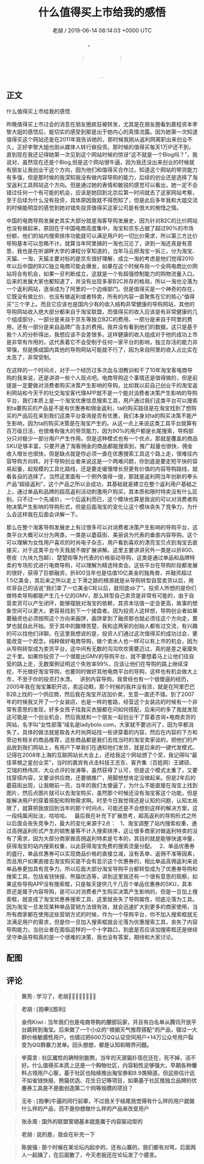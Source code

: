 <h1 align="center">什么值得买上市给我的感悟</h1>
<p align="center">
    <a>老胡 / 2019-06-14 08:14:03 &#43;0000 UTC</a>
</p>

<div align="center">
    <img src="https://images.zsxq.com/FkL8TTYqxoK1VeXNIv84v4VZ-b4m?e=1590940799&amp;token=kIxbL07-8jAj8w1n4s9zv64FuZZNEATmlU_Vm6zD:ndIbe--MM_D-FxGL29d-OiS-vTM=" width="100" height="100" style="border:1px solid;border-radius:50%; color:#ffffff"/>
</div>

## 正文

<div>
什么值得买上市给我的感悟

昨晚值得买上市过会的消息在朋友圈疯狂被转发，尤其是在朋友圈看到嘉程资本李黎大姐的感悟后，能切实的感受到那是出于她内心的真情流露。因为她第一次知道值得买这个网站还是在2011年我告诉她的，那时候我刚从返利网离职出来创业不久，正好李黎大姐也刚从媒体人转行做投资。那时候的值得买每天1万IP还不到，直到现在我还记得她第一次见到这个网站时候的惊讶“这不就是一个Blog吗？”，我说对，虽然现在还是个Blog,但是这个网站很牛逼，因为我还没出来创业的时候就有朋友让我创业干这个方向，因为他们和值得买合作过，知道这个网站的带货能力有多强，但是那时候的我深知我没有做内容导购的能力，后续的创业还是选择了淘宝返利工具网站这个方向。但是通过她的表情和敏锐的感觉可以看出，她一定不会错过任何一个有可能的机会，应该是她回到北京后第一时间就去了这家网站考察，至于后续为什么没有投资，具体原因我就不得而知了，但是此后多年我和大姐交流的时候能明显的感觉到她对错失投资值得买这家公司是有很大的惋惜之情。

中国的电商导购发展史其实大部分就是淘客导购发展史，因为针对B2C的比价网站也没有做起来，原因在于中国电商高度集中，淘宝和京东占据了超过90%的市场份额，他们的站内搜索排序功能就可以满足用户的一切比价需求，所以第三方比价导购基本可以忽略不计。就算当年阿里搞的一淘也沉沦了，讲到一淘还真是有意思，我也是在听湖畔大学的课程分享知道的，当年马云把淘宝一拆三，分为淘宝、天猫、一淘，天猫主要对标的是京东很好理解，成立一淘的考虑是他们觉得2010年以后中国的B2C独立电商可能会爆发，如果在这个时候布局一个全网电商比价网站将会有机会，如果一旦判断成立，这就是一个有超强控制能力的购物流量入口。后来的发展大家也都知道了，并没有出现多家B2C并存的格局，所以一淘也沦落为一个返利网站，逐渐成为了阿里的一个边缘部门。但是值得买是一个神奇的存在，它既没有做比价、也没有做返利或者特卖，所有的内容一直聚焦在它的核心“值得买”三个字上。而且它应该也是国内少有的收入结构非常健康的导购网站，其他的导购网站收入绝大部分都来自于淘宝联盟，而值得买的收入应该是有非常健康的几个组成部分，一部分是来自于京东等独立B2C的费用、一部分是来自于阿里的费用，还有一部分是来自品牌广告主的费用。我并没有看到他们的数据，这只是基于我个人的分析得出，我想应该不会差很多。这样健康的收入组成对于他的成功上市是非常有作用的，这代表着它不会受制于任何一家平台的影响，独立存活的能力非常强，但是换成国内其他的导购网站可能就不行了，因为来自阿里的收入占比实在太高了，非常受制。

在这样的一个时间点，对于一个经历过多次血与泪教训和干了10年淘宝客电商导购的我来说，还是讲讲一些个人观点吧。电商导购这个事情还是值得做的，但是前提是一定要做对消费者购买决策产生影响的导购，比如我以前自己创业干的淘宝返利网站和今天干的社交淘宝客代理APP就不是一个能对消费者决策产生影响的导购平台，我们本质上是一个淘宝优惠信息搜索工具，用户通过我们这类平台可以搜索到ta要购买的产品是不是有优惠券和佣金返利，ta的购买路径是在淘宝找到了想购买的产品后在来到我们这类平台查询是否有优惠，我们本身对ta的购买决策不能产生影响，因为ta的购买决策是在淘宝产生的。从这一点上来说这类工具平台就算有百万级日活，也很难有强大的带货能力，因为90%的用户都是长尾搜索，导购部分只对极少一部分用户产生作用。但是这种模式也有一个优点，那就是覆盖的商品SKU足够丰富，只要开通了淘客佣金的商品都能搜索到，推广起量也很快，佣金收入增长也很快，但是缺点就是你必须一直在优惠搜索工具这个路上走，很难往内容导购方向转。对于导购创业者来说这是一个两难问题，你到底是要走短平快的容易起量，起规模的工具化路线，还是要走缓慢增长但更有价值的内容导购路线，就看各自的选择了。当然这里面有一个例外值得一提，那就是返利网当年创新的拳头产品“超级返利”，这个产品之所以会成功，其基础就是建立在整个返利用户基础之上，通过单品和品牌的超高返利活动刺激用户购买，其本质和限时特卖没有什么区别，只不过一个先减价，一个后返利而已，这个模块也算是我说的可以对消费者购物决策产生影响的导购形式，但是后面淘宝的变化让这个模块丧失了竞争力，为什么会这样我在后面会详解一下。

那么在整个淘客导购发展史上有过很多可以对消费者决策产生影响的导购平台，这类平台大概可以分为两类，一类是以蘑菇街、美丽说为代表的垂直内容导购，这个可以理解为女性用户喜欢的时尚电子杂志，用户看到喜欢的漂亮宝贝点到淘宝去直接买，对于这类平台今天我就不做扩展讲解。这里主要讲讲另外一类是以折800、卷皮（九块九包邮）、楚楚街等为代表的价格驱动导购，这类是通过单品和品牌特卖的专场形式进行电商导购，可以理解为精选特卖会。这些平台在导购阶段都发展的很好，获得了巨额融资，折800当年也是估值10亿美金的独角兽，并融资超过1.5亿美金，其后来之所以走上下滑之路的根源就是从导购转型自营卖货以后，用欢哥自己的话说“我们拿了一亿美金C轮以后，就彻底sb了”。投资人所想的是你们做特卖导购都能产生几十亿的GMV，那么转型自己卖货是非常有可能的，由于自营卖货可以产生闭环，能够摆脱对淘宝的依赖，其资本估值一定会更高，故事的想象空间可以更大，更容易找到下一个接盘者。因为投资人这样想，导购创业者如果要融资也必须按照这个方向来画饼，画饼拿到了融资那也就必须往这个方向走，噩梦也就自此开始。至于其中的酸辣苦楚，我和这两家的创始人都有过交流，有兴趣的可以找他们详聊。在这里我想说的是，投资人们通过这次值得买的成功过会，要能改变一个观念，纯粹做好电商导购，做个卖水人也一样可以有上市的机会，因为从导购转型成为卖货平台，这中间有无数的沟沟坎坎需要迈过，真的是差之毫厘失之千里。如果你投资了一个很能出GMV的导购平台，就不要想着马上让他们往自营的路上走，无数案例证明这个失败率99%，应该让他们在导购的路上继续深挖，不光做好淘宝导购，也要同时做好其他电商平台的导购，这样也有机会做大上市，不至于你的投资打水漂。
 
讲到内容导购，我曾经也有一个很傻逼的经历，2005年我在淘宝兼职开店，卖运动鞋，那个时候的我并没有货，就是在阿里巴巴B2B上找的一个供应商，然后我在淘宝开店加价卖，生意一直还不错。到了2007年的时候我又开了一个女装店，也是一样的套路，经营这个女装店的时候有一个非常有意思的发现，好多女孩子找我买衣服都在问如何搭配，后来问的多了我就发现这可能是一个创业机会，然后我就和一个朋友一起创业干了穿着咨询&#43;电商卖货的网站，名字叫“女性部落”域名是ladybolo.com，大家就不要访问了，因为早都消失了。具体的做法就是取各大时尚网站找一些讲穿着的内容，然后在内容的下方和旁边有相关的商品推荐，这些商品都是我们去找当时的淘宝卖家谈的，把他们的产品放到我们网站上，有用户下单我们在通知他们发货，就是后来的一键代发模式。记得在2008年上海的互联网站长大会上，还给我这个网站颁了个奖，我记得叫“最佳草根之星创业奖”，当时的嘉宾有点击科技王志东、客齐集（百姓网）王建硕、艾瑞的杨伟庆、大众点评的张涛等，虽然获得了认可，但是这个模式太重了，又要找穿搭内容，又要谈供应商，还要搞推广，用脚想想肯定没做起来。但是2年后的蘑菇街出现，让我眼前一亮，当年的我们太傻逼了，为什么不能直接在淘宝上找到图片，然后点图片就可以去淘宝购买，虽然那个时候还没有淘宝客这个功能，但是能解决用户的穿着搭配和购物需求啊。时至今日我觉得还是认知的问题，认知太局限了，就算把我放回到当年的那个时间点，可能还是不会想到这样的解决方案，这一段纯属闲扯淡，哈哈哈。
 
最后我在补充下扩展思考，超高返利的导购形式之所以后面会丧失竞争力，最大的变化来源于2点：
 
1、淘宝调整了站内搜索权重，通过高佣返利形式产生的销售量等不计入搜索排序，这让很多商家对做返利特卖的没有了需求，因为大部分商家做高佣返利特卖是亏本的，其目的就是能够快速冲量，获得淘宝的站内搜索权重，以此获得淘宝免费的搜索流量分配。
 
2、单品优惠券的盛行，单品优惠券可以实现商品价格的直接立减，没有丢单、返佣不准等因素，而且用户如果直接去淘宝购买是不会有显示这个优惠券的，相比单品高佣返利来说单品券更加具有竞争力。所以后面大部分淘宝导购平台都转型成为了优惠券导购和搜索工具，包括省钱快报、熊猫优选等，讲到这里我还有一个很有意思的观察，如果这些导购APP没有搜索框，只是每天提供几千几百个单品优惠券的SKU，其本质还是属于内容导购，是可以对消费者产生购买决策产生影响的。但是一旦加上搜索框，就变成了淘宝优惠券搜索工具，这里就丧失了导购属性，彻底沦落为工具。因为淘宝一旦发现某种单品营销方法很有效，就会迅速扩大到更多的商家使用，当所有商家都在使用这些营销方式的时候，作为一个导购平台，你不加入搜索框就无法满足用户的需求，但是你一旦加入搜索框就会沦落为优惠搜索工具，丧失了内容导购能力，当创业者在面临这样的一个十字路口，到底是否应该加搜索框还是继续坚守单品导购真的是一个很难的决策，我也没有答案，期待和大家讨论。
</div>

## 配图
<div class="image" align="center">

</div>

## 评论

<div align="left">
<div>

<blockquote >
<span> <strong>黄亮 : 学习了，老胡👍🏻👍🏻👍🏻👍🏻 </strong></span>
</blockquote>

<blockquote >
<span> <strong>老胡 : [抱拳][胜利] </strong></span>
</blockquote>

<blockquote >
<span> <strong>金伟Kiwi : 当年我们也是电商导购的腰部玩家，并且有白名单从腾讯开放平台跳转到淘宝。后来做了一个小众的“根据天气推荐搭配”的产品，错过一大群价格敏感性用户。也错过把600万QQ认证空间用户&#43;14万公众号用户裂变为QQ群暴力发单。回头想想，都是认知和眼界问题。 </strong></span>
</blockquote>

<blockquote >
<span> <strong>李莫言 : 社区属性的确特别能熬，当年的天涯猫扑现在还在，死不掉，活不好。什么值得买本质上还是一个购物社区，内容粘性足够强大，早期各种爆料占领用户心智，基于社区也陆续推出淘宝券和9.9类频道，但这些估计远不如省钱快报、熊猫优选、花生日记等项目，如果基于社区推独立品牌的优惠券工具是不是能创造第二个同等规模的项目？ </strong></span>
</blockquote>

<blockquote >
<span> <strong>无冬 : [抱拳]牛逼的同行前辈，不过我关于结尾我觉得有什么样的用户就做什么样的产品，而不是你想做什么样的产品来改变用户 </strong></span>
</blockquote>

<blockquote >
<span> <strong>张永周 : 国外的联盟营销基本就是属于内容驱动型的 </strong></span>
</blockquote>

<blockquote >
<span> <strong>老胡 : 说的是，我会在补充一下 </strong></span>
</blockquote>

<blockquote >
<span> <strong>陈俊强 : 那个时候在某论坛内起步的，还有山寨的，我们都有对骂，后面两人一起搞了，在后面散了，今天老板还在论坛发了个感言。 </strong></span>
</blockquote>

</div>
</div>